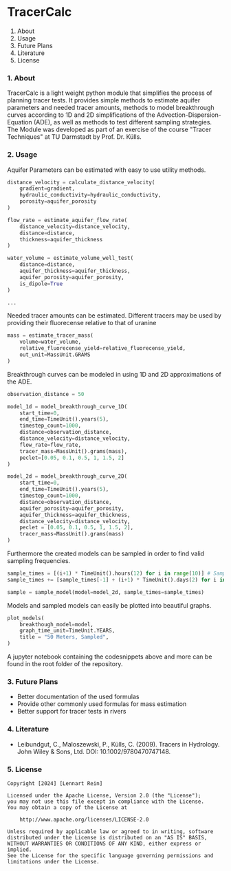 # TracerCalc
  
1. About
2. Usage
3. Future Plans
4. Literature
5. License

### 1. About
TracerCalc is a light weight python module that simplifies the process of planning tracer tests. It provides simple methods to estimate aquifer parameters and needed tracer amounts, methods to model breakthrough curves according to 1D and 2D simplifications of the Advection-Dispersion-Equation (ADE), as well as methods to test different sampling strategies.  
The Module was developed as part of an exercise of the course "Tracer Techniques" at TU Darmstadt by Prof. Dr. Külls.

### 2. Usage

Aquifer Parameters can be estimated with easy to use utility methods.
```python
distance_velocity = calculate_distance_velocity(
    gradient=gradient, 
    hydraulic_conductivity=hydraulic_conductivity,
    porosity=aquifer_porosity
)

flow_rate = estimate_aquifer_flow_rate(
    distance_velocity=distance_velocity, 
    distance=distance, 
    thickness=aquifer_thickness
)

water_volume = estimate_volume_well_test(
    distance=distance,
    aquifer_thickness=aquifer_thickness,
    aquifer_porosity=aquifer_porosity,
    is_dipole=True
)

...
```

Needed tracer amounts can be estimated. Different tracers may be used by providing their fluorecense relative to that of uranine

```python
mass = estimate_tracer_mass(
    volume=water_volume,
    relative_fluorecense_yield=relative_fluorecense_yield,
    out_unit=MassUnit.GRAMS
)
```
Breakthrough curves can be modeled in using 1D and 2D approximations of the ADE.

```python
observation_distance = 50 

model_1d = model_breakthrough_curve_1D(
    start_time=0,
    end_time=TimeUnit().years(5),
    timestep_count=1000,
    distance=observation_distance,
    distance_velocity=distance_velocity,
    flow_rate=flow_rate,
    tracer_mass=MassUnit().grams(mass),
    peclet=[0.05, 0.1, 0.5, 1, 1.5, 2]
)

model_2d = model_breakthrough_curve_2D(
    start_time=0,
    end_time=TimeUnit().years(5),
    timestep_count=1000,
    distance=observation_distance,
    aquifer_porosity=aquifer_porosity,
    aquifer_thickness=aquifer_thickness,
    distance_velocity=distance_velocity,
    peclet = [0.05, 0.1, 0.5, 1, 1.5, 2],
    tracer_mass=MassUnit().grams(mass)
)
```

Furthermore the created models can be sampled in order to find valid sampling frequencies.

```python
sample_times = [(i+1) * TimeUnit().hours(12) for i in range(10)] # Sample 10 times every 12 hours
sample_times += [sample_times[-1] + (i+1) * TimeUnit().days(2) for i in range(10)] # then 10 times every 2 days

sample = sample_model(model=model_2d, sample_times=sample_times)
```

Models and sampled models can easily be plotted into beautiful graphs.

```python
plot_models(
    breakthough_model=model,
    graph_time_unit=TimeUnit.YEARS,
    title = "50 Meters, Sampled",
)
```

A jupyter notebook containing the codesnippets above and more can be found in the root folder of the repository.

### 3. Future Plans
- Better documentation of the used formulas
- Provide other commonly used formulas for mass estimation
- Better support for tracer tests in rivers

### 4. Literature
- Leibundgut, C., Maloszewski, P., Külls, C. (2009). Tracers in Hydrology. John Wiley & Sons, Ltd. DOI: 10.1002/9780470747148.

### 5. License
```
Copyright [2024] [Lennart Rein]

Licensed under the Apache License, Version 2.0 (the "License");
you may not use this file except in compliance with the License.
You may obtain a copy of the License at

    http://www.apache.org/licenses/LICENSE-2.0

Unless required by applicable law or agreed to in writing, software
distributed under the License is distributed on an "AS IS" BASIS,
WITHOUT WARRANTIES OR CONDITIONS OF ANY KIND, either express or implied.
See the License for the specific language governing permissions and
limitations under the License.
```


